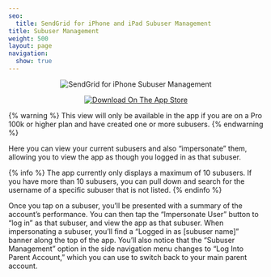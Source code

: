 ```yaml
---
seo:
  title: SendGrid for iPhone and iPad Subuser Management
title: Subuser Management
weight: 500
layout: page
navigation:
  show: true
---
```


<p style="text-align:center">
	<img src="{{root_url}}/images/sendgrid_for_iphone_subuser.gif" alt="SendGrid for iPhone Subuser Management" style="display:inline"/>
</p>

<p style="text-align:center">
	<a href="https://itunes.apple.com/us/app/sendgrid/id916808878?mt=8" target="_blank">
		<img src="{{root_url}}/images/download_app_store.svg" alt="Download On The App Store" style="display:inline;border:none;" />
	</a>
</p>

{% warning %}
This view will only be available in the app if you are on a Pro 100k or higher plan and have created one or more subusers.
{% endwarning %}

Here you can view your current subusers and also “impersonate” them, allowing you to view the app as though you logged in as that subuser.

{% info %}
The app currently only displays a maximum of 10 subusers. If you have more than 10 subusers, you can pull down and search for the username of a specific subuser that is not listed.
{% endinfo %}

Once you tap on a subuser, you’ll be presented with a summary of the account’s performance. You can then tap the “Impersonate User” button to “log in” as that subuser, and view the app as that subuser. When impersonating a subuser, you’ll find a “Logged in as [subuser name]” banner along the top of the app. You’ll also notice that the “Subuser Management” option in the side navigation menu changes to “Log Into Parent Account,” which you can use to switch back to your main parent account.

